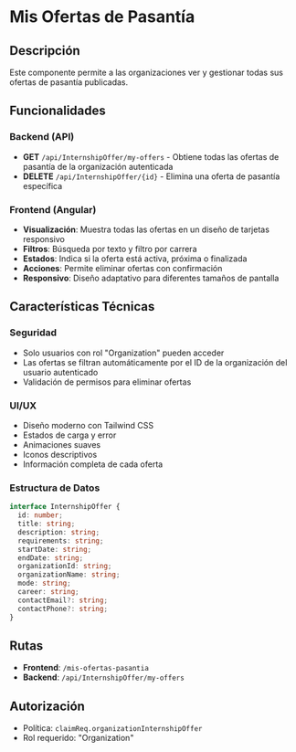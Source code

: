 # Mis Ofertas de Pasantía

## Descripción
Este componente permite a las organizaciones ver y gestionar todas sus ofertas de pasantía publicadas.

## Funcionalidades

### Backend (API)
- **GET** `/api/InternshipOffer/my-offers` - Obtiene todas las ofertas de pasantía de la organización autenticada
- **DELETE** `/api/InternshipOffer/{id}` - Elimina una oferta de pasantía específica

### Frontend (Angular)
- **Visualización**: Muestra todas las ofertas en un diseño de tarjetas responsivo
- **Filtros**: Búsqueda por texto y filtro por carrera
- **Estados**: Indica si la oferta está activa, próxima o finalizada
- **Acciones**: Permite eliminar ofertas con confirmación
- **Responsivo**: Diseño adaptativo para diferentes tamaños de pantalla

## Características Técnicas

### Seguridad
- Solo usuarios con rol "Organization" pueden acceder
- Las ofertas se filtran automáticamente por el ID de la organización del usuario autenticado
- Validación de permisos para eliminar ofertas

### UI/UX
- Diseño moderno con Tailwind CSS
- Estados de carga y error
- Animaciones suaves
- Iconos descriptivos
- Información completa de cada oferta

### Estructura de Datos
```typescript
interface InternshipOffer {
  id: number;
  title: string;
  description: string;
  requirements: string;
  startDate: string;
  endDate: string;
  organizationId: string;
  organizationName: string;
  mode: string;
  career: string;
  contactEmail?: string;
  contactPhone?: string;
}
```

## Rutas
- **Frontend**: `/mis-ofertas-pasantia`
- **Backend**: `/api/InternshipOffer/my-offers`

## Autorización
- Política: `claimReq.organizationInternshipOffer`
- Rol requerido: "Organization" 